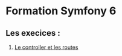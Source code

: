 # Formation Symfony 6

## Les execices :

1. [Le controller et les routes](./assets/exos/controller.md)
